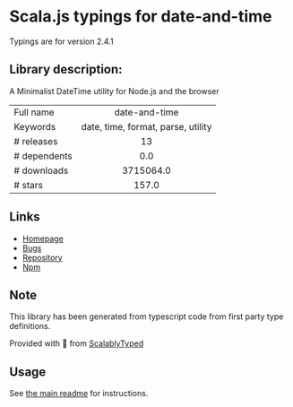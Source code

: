 
# Scala.js typings for date-and-time

Typings are for version 2.4.1

## Library description:
A Minimalist DateTime utility for Node.js and the browser

|                    |                 |
| ------------------ | :-------------: |
| Full name          | date-and-time |
| Keywords           | date, time, format, parse, utility |
| # releases         | 13 |
| # dependents       | 0.0 |
| # downloads        | 3715064.0 |
| # stars            | 157.0 |

## Links
- [Homepage](https://github.com/knowledgecode/date-and-time)
- [Bugs](https://github.com/knowledgecode/date-and-time/issues)
- [Repository](https://github.com/knowledgecode/date-and-time)
- [Npm](https://www.npmjs.com/package/date-and-time)
    


## Note
This library has been generated from typescript code from first party type definitions.

Provided with :purple_heart: from [ScalablyTyped](https://github.com/oyvindberg/ScalablyTyped)

## Usage
See [the main readme](../../readme.md) for instructions.



